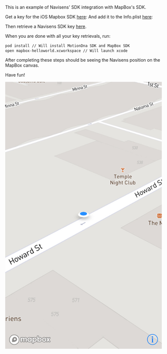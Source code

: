 
This is an example of Navisens' SDK integration with MapBox's SDK.

Get a key for the iOS Mapbox SDK [here](https://www.mapbox.com/account/):
And add it to the Info.plist [here](https://www.mapbox.com/install/ios/cocoapods-permission/):

Then retrieve a Navisens SDK key [here](https://navisens.com/).

When you are done with all your key retrievals, run:
```
pod install // Will install MotionDna SDK and MapBox SDK
open mapbox-helloworld.xcworkspace // Will launch xcode
```

After completing these steps should be seeing the Navisens position on the MapBox canvas.

Have fun!

![Scheme](navisens_mapbox.jpg)
